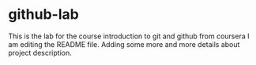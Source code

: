 # github-lab
This is the lab for the course introduction to git and github from coursera 
I am editing the README file. Adding some more and more details about project description. 


